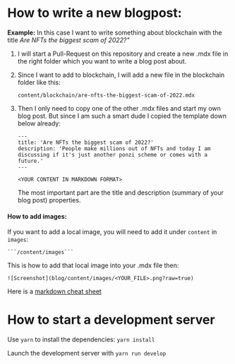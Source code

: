 # How to write a new blogpost:

**Example:**
In this case I want to write something about blockchain with the title *Are NFTs the biggest scam of 2022?"*

1. I will start a Pull-Request on this repository and create a new .mdx file in the right folder which you want to write a blog post about.

2. Since I want to add to blockchain, I will add a new file in the blockchain folder like this:
	
	```content/blockchain/are-nfts-the-biggest-scam-of-2022.mdx``` 
	
3. Then I only need to copy one of the other .mdx files and start my own blog post. But since I am such a smart dude I copied the template down below already:
	```
	---
	title: 'Are NFTs the biggest scam of 2022?'
	description: 'People make millions out of NFTs and today I am discussing if it's just another ponzi scheme or comes with a future.'
	---

	<YOUR CONTENT IN MARKDOWN FORMAT>
	```
	The most important part are the title and description (summary of your blog post) properties.


#### How to add images:

If you want to add a local image, you will need to add it under `content` in `images`:
	
	```/content/images```

This is how to add that local image into your .mdx file then:

```![Screenshot](blog/content/images/<YOUR_FILE>.png?raw=true)```

Here is a [markdown cheat sheet](https://github.com/adam-p/markdown-here/wiki/Markdown-Cheatsheet#images)

# How to start a development server

Use `yarn` to install the dependencies: `yarn install`

Launch the development server with `yarn run develop`
